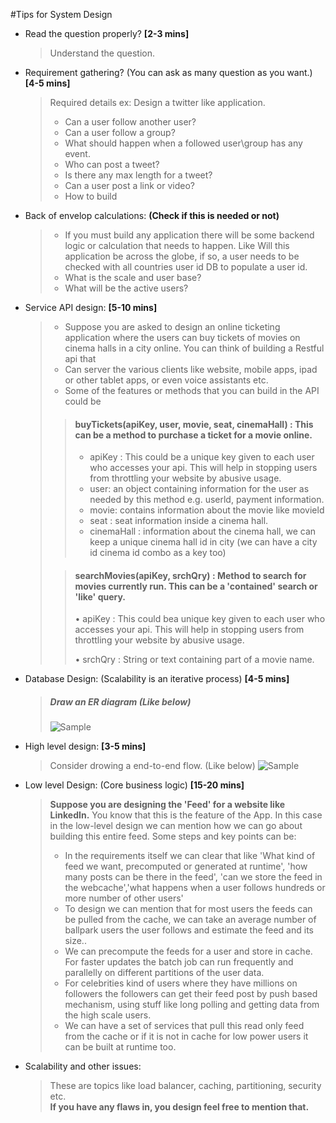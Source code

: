 #Tips for System Design

- Read the question properly? **[2-3 mins]**
    > Understand the question.
-  Requirement gathering? (You can ask as many question as you want.) **[4-5 mins]**
    > Required details ex: Design a twitter like application.
    > 
    > - Can a user follow another user?
    > - Can a user follow a group?
    > - What should happen when a followed user\group has any event.
    > - Who can post a tweet?
    > - Is there any max length for a tweet?
    > - Can a user post a link or video?
    > - How to build

-  Back of envelop calculations: **(Check if this is needed or not)**
    > - If you must build any application there will be some backend logic or calculation that needs to happen. Like Will this application be across the globe, if so, a user needs to be checked with all countries user id DB to populate a user id.
    > - What is the scale and user base?
    > - What will be the active users?

-  Service API design: **[5-10 mins]**
    > - Suppose you are asked to design an online ticketing application where the users can buy tickets of movies on cinema halls in a city online. You can think of building a Restful api that
    > - Can server the various clients like website, mobile apps, ipad or other tablet apps, or even voice assistants etc.
    > - Some of the features or methods that you can build in the API could be
    >> #### buyTickets(apiKey, user, movie, seat, cinemaHall) : This can be a method to purchase a ticket for a movie online.
    >> - apiKey : This could be a unique key given to each user who accesses your api. This will help in stopping users from throttling your website by abusive usage.
    >> - user: an object containing information for the user as needed by this method e.g. userld, payment information.
    >> - movie: contains information about the movie like movield
    >> - seat : seat information inside a cinema hall.
    >> - cinemaHall : information about the cinema hall, we can keep a unique cinema hall id in city (we can have a city id cinema id combo as a key too)
    >
    >> #### searchMovies(apiKey, srchQry) : Method to search for movies currently run. This can be a &#39;contained&#39; search or &#39;like&#39; query.
    >> • apiKey : This could bea unique key given to each user who accesses your api. This will help in stopping users from throttling your website by abusive usage.
    >> 
    >> • srchQry : String or text containing part of a movie name.
    >> 

- Database Design: (Scalability is an iterative process) **[4-5 mins]**
    > ##### Draw an ER diagram (Like below)
    > ![Sample](https://d2slcw3kip6qmk.cloudfront.net/marketing/pages/chart/examples/databaseerdiagram.svg)

- High level design: **[3-5 mins]**
    > Consider drowing a end-to-end flow. (Like below)
    ![Sample](https://camo.githubusercontent.com/2e0371e591b8311e36f5f5fa6ae18711f252b1f8/687474703a2f2f692e696d6775722e636f6d2f424b73426e6d472e706e67)
- Low level Design: (Core business logic) **[15-20 mins]**
    > 
    > **Suppose you are designing the 'Feed' for a website like LinkedIn.** You know that this is the feature of the App. In this case in the low-level design we can mention how we can go about building this entire feed. Some steps and key points can be:
    > 
    > - In the requirements itself we can clear that like 'What kind of feed we want, precomputed or generated at runtime', 'how many posts can be there in the feed', 'can we store the feed in the webcache','what happens when a user follows hundreds or more number of other users'
    > - To design we can mention that for most users the feeds can be pulled from the cache, we can take an average number of ballpark users the user follows and estimate the feed and its size..
    > - We can precompute the feeds for a user and store in cache. For faster updates the batch job can run frequently and parallelly on different partitions of the user data.
    > - For celebrities kind of users where they have millions on followers the followers can get their feed post by push based mechanism, using stuff like long polling and getting data from the high scale users. 
    > - We can have a set of services that pull this read only feed from the cache or if it is not in cache for low power users it can be built at runtime too. 


-  Scalability and other issues: 
    > 
    > These are topics like load balancer, caching, partitioning, security etc.  
     **If you have any flaws in, you design feel free to mention that.** 